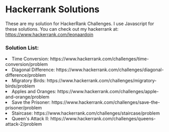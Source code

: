 <h1>Hackerrank Solutions</h1>

These are my solution for HackerRank Challenges. I use Javascript for these solutions. You can check out my hackerrank at:
https://www.hackerrank.com/leonaardoin

<h3>Solution List:</h3>
<li>Time Conversion: https://www.hackerrank.com/challenges/time-conversion/problem</li>
<li>Diagonal Difference: https://www.hackerrank.com/challenges/diagonal-difference/problem</li>
<li>Migratory Birds: https://www.hackerrank.com/challenges/migratory-birds/problem </li>
<li>Apples and Oranges: https://www.hackerrank.com/challenges/apple-and-orange/problem</li>
<li>Save the Prisoner: https://www.hackerrank.com/challenges/save-the-prisoner/problem </li>
<li>Staircase: https://www.hackerrank.com/challenges/staircase/problem </li>
<li>Queen's Attack II: https://www.hackerrank.com/challenges/queens-attack-2/problem </li>
